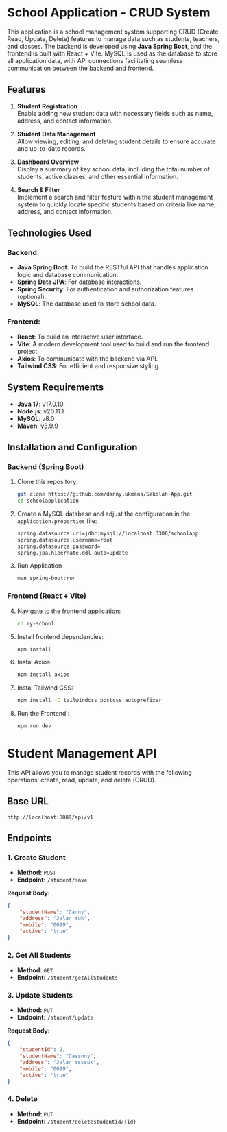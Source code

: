 # School Application - CRUD System

This application is a school management system supporting CRUD (Create, Read, Update, Delete) features to manage data such as students, teachers, and classes. The backend is developed using **Java Spring Boot**, and the frontend is built with React + Vite. MySQL is used as the database to store all application data, with API connections facilitating seamless communication between the backend and frontend.

## Features

1. **Student Registration**  
   Enable adding new student data with necessary fields such as name, address, and contact information.

2. **Student Data Management**  
   Allow viewing, editing, and deleting student details to ensure accurate and up-to-date records.

3. **Dashboard Overview**  
   Display a summary of key school data, including the total number of students, active classes, and other essential information.

4. **Search & Filter**  
   Implement a search and filter feature within the student management system to quickly locate specific students based on criteria like name, address, and contact information.

## Technologies Used

### Backend:
- **Java Spring Boot**: To build the RESTful API that handles application logic and database communication.
- **Spring Data JPA**: For database interactions.
- **Spring Security**: For authentication and authorization features (optional).
- **MySQL**: The database used to store school data.

### Frontend:
- **React**: To build an interactive user interface.
- **Vite**: A modern development tool used to build and run the frontend project.
- **Axios**: To communicate with the backend via API.
- **Tailwind CSS**: For efficient and responsive styling.

## System Requirements

- **Java 17**: v17.0.10
- **Node.js**: v20.11.1
- **MySQL**: v8.0 
- **Maven**: v3.9.9

## Installation and Configuration

### Backend (Spring Boot)
1. Clone this repository:
   ```bash
   git clone https://github.com/dannylukmana/Sekolah-App.git
   cd schoolapplication
2. Create a MySQL database and adjust the configuration in the `application.properties` file:
   ```bash
   spring.datasource.url=jdbc:mysql://localhost:3306/schoolapp
   spring.datasource.username=root
   spring.datasource.password=
   spring.jpa.hibernate.ddl-auto=update
3. Run Application 
   ```bash
   mvn spring-boot:run

### Frontend (React + Vite)
4. Navigate to the frontend application:
   ```bash
   cd my-school
5. Install frontend dependencies:
   ```bash
   npm install
6. Instal Axios:
   ```bash
   npm install axios
7. Instal Tailwind CSS:
   ```bash
   npm install -D tailwindcss postcss autoprefixer
8. Run the Frontend : 
   ```bash
   npm run dev

# Student Management API

This API allows you to manage student records with the following operations: create, read, update, and delete (CRUD).

## Base URL
`http://localhost:8089/api/v1`

## Endpoints

### 1. Create Student

- **Method:** `POST`
- **Endpoint:** `/student/save`
  
**Request Body:**
```json
{
    "studentName": "Danny",
    "address": "Jalan Yuk",
    "mobile": "0099",
    "active": "true"
}
```
### 2. Get All Students

- **Method:** `GET`
- **Endpoint:** `/student/getAllStudents`
### 3. Update Students

- **Method:** `PUT`
- **Endpoint:** `/student/update`
  
**Request Body:**
```json
{
    "studentId": 2,
    "studentName": "Dassnny",
    "address": "Jalan Ysssuk",
    "mobile": "0099",
    "active": "true"
}
```
### 4. Delete

- **Method:** `PUT`
- **Endpoint:** `/student/deletestudentid/{id}`


